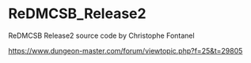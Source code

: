 # ReDMCSB_Release2
ReDMCSB Release2 source code by Christophe Fontanel 

https://www.dungeon-master.com/forum/viewtopic.php?f=25&t=29805

